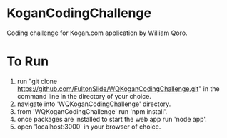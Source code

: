 # KoganCodingChallenge
Coding challenge for Kogan.com application by William Qoro.

# To Run
1. run "git clone https://github.com/FultonSlide/WQKoganCodingChallenge.git" in the command line in the directory of your choice. 
2. navigate into 'WQKoganCodingChallenge' directory.
3. from 'WQKoganCodingChallenge' run 'npm install'.
4. once packages are installed to start the web app run 'node app'.
5. open 'localhost:3000' in your browser of choice.
